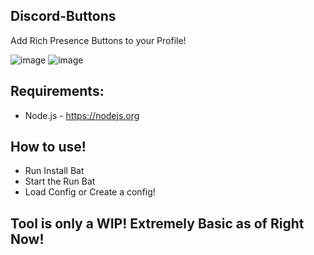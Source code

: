 ## Discord-Buttons

Add Rich Presence Buttons to your Profile! 

![image](https://user-images.githubusercontent.com/59532064/119270472-b6e7f000-bbf4-11eb-8464-b6d83724bfec.png)
![image](https://user-images.githubusercontent.com/59532064/119270492-ca935680-bbf4-11eb-9c53-f8f1558219c8.png)

## Requirements:

* Node.js - https://nodejs.org 


## How to use!

* Run Install Bat
* Start the Run Bat
* Load Config or Create a config! 

## Tool is only a WIP! Extremely Basic as of Right Now! 
